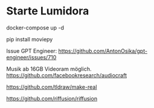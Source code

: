 # Starte Lumidora
docker-compose up -d



pip install moviepy


Issue GPT Engineer: https://github.com/AntonOsika/gpt-engineer/issues/710

Musik ab 16GB Videoram möglich.
https://github.com/facebookresearch/audiocraft


https://github.com/tldraw/make-real

https://github.com/riffusion/riffusion






